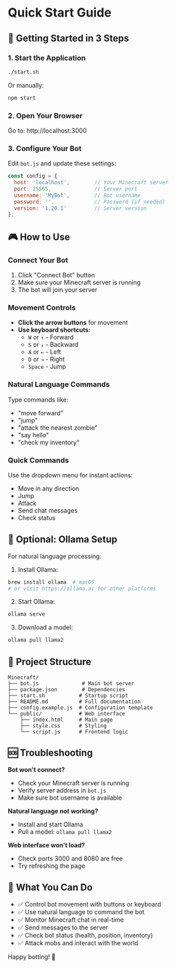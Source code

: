 # Quick Start Guide

## 🚀 Getting Started in 3 Steps

### 1. Start the Application
```bash
./start.sh
```
Or manually:
```bash
npm start
```

### 2. Open Your Browser
Go to: http://localhost:3000

### 3. Configure Your Bot
Edit `bot.js` and update these settings:
```javascript
const config = {
  host: 'localhost',        // Your Minecraft server
  port: 25565,              // Server port
  username: 'MyBot',        // Bot username
  password: '',             // Password (if needed)
  version: '1.20.1'         // Server version
};
```

## 🎮 How to Use

### Connect Your Bot
1. Click "Connect Bot" button
2. Make sure your Minecraft server is running
3. The bot will join your server

### Movement Controls
- **Click the arrow buttons** for movement
- **Use keyboard shortcuts**:
  - `W` or `↑` - Forward
  - `S` or `↓` - Backward  
  - `A` or `←` - Left
  - `D` or `→` - Right
  - `Space` - Jump

### Natural Language Commands
Type commands like:
- "move forward"
- "jump"
- "attack the nearest zombie"
- "say hello"
- "check my inventory"

### Quick Commands
Use the dropdown menu for instant actions:
- Move in any direction
- Jump
- Attack
- Send chat messages
- Check status

## 🔧 Optional: Ollama Setup

For natural language processing:

1. Install Ollama:
```bash
brew install ollama  # macOS
# or visit https://ollama.ai for other platforms
```

2. Start Ollama:
```bash
ollama serve
```

3. Download a model:
```bash
ollama pull llama2
```

## 📁 Project Structure

```
Minecraft/
├── bot.js              # Main bot server
├── package.json        # Dependencies
├── start.sh           # Startup script
├── README.md          # Full documentation
├── config.example.js  # Configuration template
└── public/            # Web interface
    ├── index.html     # Main page
    ├── style.css      # Styling
    └── script.js      # Frontend logic
```

## 🆘 Troubleshooting

**Bot won't connect?**
- Check your Minecraft server is running
- Verify server address in `bot.js`
- Make sure bot username is available

**Natural language not working?**
- Install and start Ollama
- Pull a model: `ollama pull llama2`

**Web interface won't load?**
- Check ports 3000 and 8080 are free
- Try refreshing the page

## 🎯 What You Can Do

- ✅ Control bot movement with buttons or keyboard
- ✅ Use natural language to command the bot
- ✅ Monitor Minecraft chat in real-time
- ✅ Send messages to the server
- ✅ Check bot status (health, position, inventory)
- ✅ Attack mobs and interact with the world

Happy botting! 🤖
